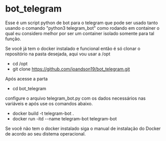 # bot_telegram

Esse é um script python de bot para o telegram que pode ser usado tanto usando o comando "python3 telegram_bot" como rodando em container o qual eu considero melhor por ser um container isolado somente para tal função.

Se você já tem o docker instalado e funcional então é só clonar o repositório na pasta desejada, aqui vou usar a /opt 

* cd /opt
* git clone https://github.com/joandson19/bot_telegram.git

Após acesse a parta 

* cd bot_telegram

configure o arquivo telegram_bot.py com os dados necessários nas variáveis e após use os comandos abaixo.

* docker build -t telegram-bot .
* docker run -itd --name telegram-bot telegram-bot

Se você não tem o docker instalado siga o manual de instalação do Docker de acordo ao seu distema operacional.
